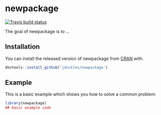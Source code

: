 # newpackage

<!-- badges: start -->
[![Travis build status](https://travis-ci.org/jduckles/newpackage.svg?branch=master)](https://travis-ci.org/jduckles/newpackage)
<!-- badges: end -->

The goal of newpackage is to ...

## Installation

You can install the released version of newpackage from [CRAN](https://CRAN.R-project.org) with:

``` r
devtools::install_github('jduckles/newpackage') 
```

## Example

This is a basic example which shows you how to solve a common problem:

``` r
library(newpackage)
## basic example code
```

